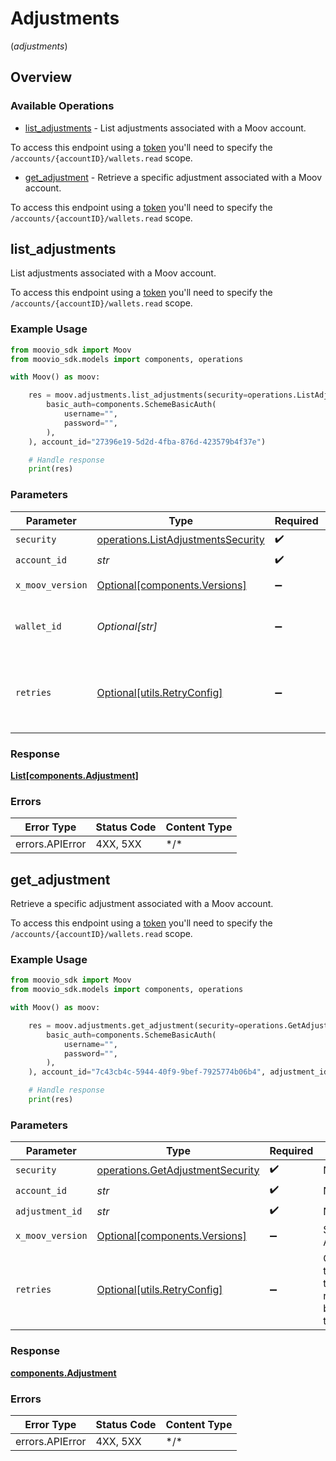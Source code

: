 # Adjustments
(*adjustments*)

## Overview

### Available Operations

* [list_adjustments](#list_adjustments) - List adjustments associated with a Moov account.

To access this endpoint using a [token](https://docs.moov.io/api/authentication/access-tokens/) you'll need 
to specify the `/accounts/{accountID}/wallets.read` scope.
* [get_adjustment](#get_adjustment) - Retrieve a specific adjustment associated with a Moov account.

To access this endpoint using a [token](https://docs.moov.io/api/authentication/access-tokens/) you'll need 
to specify the `/accounts/{accountID}/wallets.read` scope.

## list_adjustments

List adjustments associated with a Moov account.

To access this endpoint using a [token](https://docs.moov.io/api/authentication/access-tokens/) you'll need 
to specify the `/accounts/{accountID}/wallets.read` scope.

### Example Usage

```python
from moovio_sdk import Moov
from moovio_sdk.models import components, operations

with Moov() as moov:

    res = moov.adjustments.list_adjustments(security=operations.ListAdjustmentsSecurity(
        basic_auth=components.SchemeBasicAuth(
            username="",
            password="",
        ),
    ), account_id="27396e19-5d2d-4fba-876d-423579b4f37e")

    # Handle response
    print(res)

```

### Parameters

| Parameter                                                                                | Type                                                                                     | Required                                                                                 | Description                                                                              |
| ---------------------------------------------------------------------------------------- | ---------------------------------------------------------------------------------------- | ---------------------------------------------------------------------------------------- | ---------------------------------------------------------------------------------------- |
| `security`                                                                               | [operations.ListAdjustmentsSecurity](../../models/operations/listadjustmentssecurity.md) | :heavy_check_mark:                                                                       | N/A                                                                                      |
| `account_id`                                                                             | *str*                                                                                    | :heavy_check_mark:                                                                       | N/A                                                                                      |
| `x_moov_version`                                                                         | [Optional[components.Versions]](../../models/components/versions.md)                     | :heavy_minus_sign:                                                                       | Specify an API version.                                                                  |
| `wallet_id`                                                                              | *Optional[str]*                                                                          | :heavy_minus_sign:                                                                       | A wallet ID to filter adjustments by.                                                    |
| `retries`                                                                                | [Optional[utils.RetryConfig]](../../models/utils/retryconfig.md)                         | :heavy_minus_sign:                                                                       | Configuration to override the default retry behavior of the client.                      |

### Response

**[List[components.Adjustment]](../../models/.md)**

### Errors

| Error Type      | Status Code     | Content Type    |
| --------------- | --------------- | --------------- |
| errors.APIError | 4XX, 5XX        | \*/\*           |

## get_adjustment

Retrieve a specific adjustment associated with a Moov account.

To access this endpoint using a [token](https://docs.moov.io/api/authentication/access-tokens/) you'll need 
to specify the `/accounts/{accountID}/wallets.read` scope.

### Example Usage

```python
from moovio_sdk import Moov
from moovio_sdk.models import components, operations

with Moov() as moov:

    res = moov.adjustments.get_adjustment(security=operations.GetAdjustmentSecurity(
        basic_auth=components.SchemeBasicAuth(
            username="",
            password="",
        ),
    ), account_id="7c43cb4c-5944-40f9-9bef-7925774b06b4", adjustment_id="244e9b18-1d97-4344-8a69-abf3c48078bc")

    # Handle response
    print(res)

```

### Parameters

| Parameter                                                                            | Type                                                                                 | Required                                                                             | Description                                                                          |
| ------------------------------------------------------------------------------------ | ------------------------------------------------------------------------------------ | ------------------------------------------------------------------------------------ | ------------------------------------------------------------------------------------ |
| `security`                                                                           | [operations.GetAdjustmentSecurity](../../models/operations/getadjustmentsecurity.md) | :heavy_check_mark:                                                                   | N/A                                                                                  |
| `account_id`                                                                         | *str*                                                                                | :heavy_check_mark:                                                                   | N/A                                                                                  |
| `adjustment_id`                                                                      | *str*                                                                                | :heavy_check_mark:                                                                   | N/A                                                                                  |
| `x_moov_version`                                                                     | [Optional[components.Versions]](../../models/components/versions.md)                 | :heavy_minus_sign:                                                                   | Specify an API version.                                                              |
| `retries`                                                                            | [Optional[utils.RetryConfig]](../../models/utils/retryconfig.md)                     | :heavy_minus_sign:                                                                   | Configuration to override the default retry behavior of the client.                  |

### Response

**[components.Adjustment](../../models/components/adjustment.md)**

### Errors

| Error Type      | Status Code     | Content Type    |
| --------------- | --------------- | --------------- |
| errors.APIError | 4XX, 5XX        | \*/\*           |